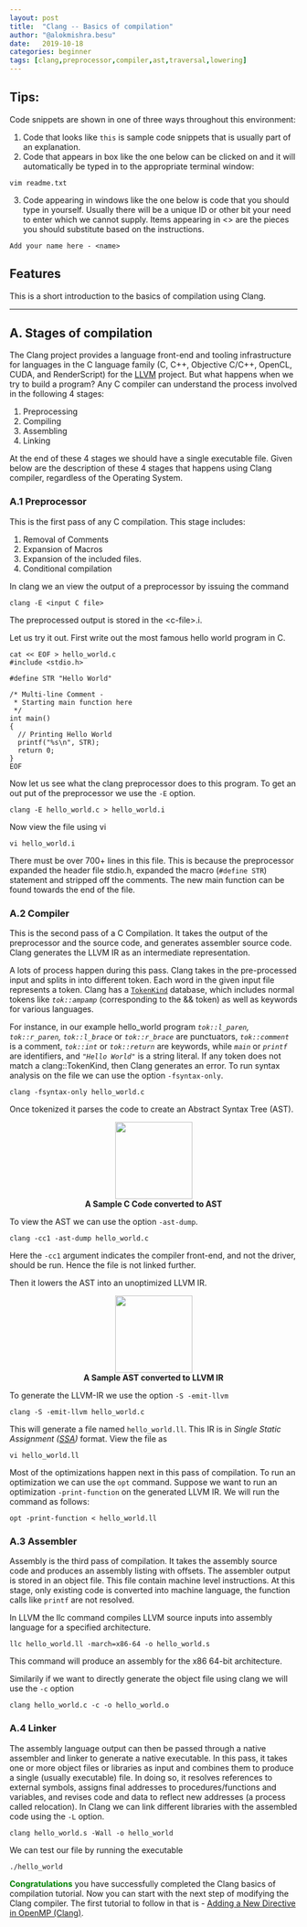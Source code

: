 ```yaml
---
layout: post
title:  "Clang -- Basics of compilation"
author: "@alokmishra.besu"
date:   2019-10-18
categories: beginner
tags: [clang,preprocessor,compiler,ast,traversal,lowering]
---
```


## **Tips:**

Code snippets are shown in one of three ways throughout this environment:

1. Code that looks like `this` is sample code snippets that is usually part of an explanation.
2. Code that appears in box like the one below can be clicked on and it will automatically be typed in to the appropriate terminal window:
```.term1
vim readme.txt
```

3. Code appearing in windows like the one below is code that you should type in yourself. Usually there will be a unique ID or other bit your need to enter which we cannot supply. Items appearing in <> are the pieces you should substitute based on the instructions.
```
Add your name here - <name>
```

## **Features**
This is a short introduction to the basics of compilation using Clang.

---

## **A. Stages of compilation**
The Clang project provides a language front-end and tooling infrastructure for languages in the C language family (C, C++, Objective C/C++, OpenCL, CUDA, and RenderScript) for the [LLVM](http://www.llvm.org) project. 
But what happens when we try to build a program? Any C compiler can understand the process involved in the following 4 stages:
1. Preprocessing
2. Compiling
3. Assembling
4. Linking

At the end of these 4 stages we should have a single executable file. Given below are the description of these 4 stages that happens using Clang compiler, regardless of the Operating System.

### **A.1 Preprocessor**
This is the first pass of any C compilation. This stage includes:
1. Removal of Comments
2. Expansion of Macros
3. Expansion of the included files.
4. Conditional compilation

In clang we an view the output of a preprocessor by issuing the command
```
clang -E <input C file>
```
The preprocessed output is stored in the &lt;c-file>.i.

Let us try it out.
First write out the most famous hello world program in C.
```.term1
cat << EOF > hello_world.c
#include <stdio.h>

#define STR "Hello World"

/* Multi-line Comment - 
 * Starting main function here
 */
int main()
{
  // Printing Hello World
  printf("%s\n", STR);
  return 0;
}
EOF
```

Now let us see what the clang preprocessor does to this program. 
To get an out put of the preprocessor we use the `-E` option.
```.term1
clang -E hello_world.c > hello_world.i
```

Now view the file using vi
```.term1
vi hello_world.i
```

There must be over 700+ lines in this file. 
This is because the preprocessor expanded the header file stdio.h, expanded the macro (`#define STR`) statement and stripped off the comments. 
The new main function can be found towards the end of the file.

### **A.2 Compiler**
This is the second pass of a C Compilation. 
It takes the output of the preprocessor and the source code, and generates assembler source code.
Clang generates the LLVM IR as an intermediate representation. 

A lots of process happen during this pass.
Clang takes in the pre-processed input and splits in into different token.
Each word in the given input file represents a token.
Clang has a [`TokenKind`](https://clang.llvm.org/doxygen/TokenKinds_8h.html) database, which includes normal tokens like *`tok::ampamp`* (corresponding to the && token) as well as keywords for various languages.

For instance, in our example hello_world program *`tok::l_paren`, `tok::r_paren`, `tok::l_brace`* or *`tok::r_brace`* are punctuators, *`tok::comment`* is a comment, *`tok::int`* or *`tok::return`* are keywords, while *`main`* or *`printf`* are identifiers, and *`"Hello World"`* is a string literal.
If any token does not match a clang::TokenKind, then Clang generates an error.
To run syntax analysis on the file we can use the option `-fsyntax-only`.
```.term1
clang -fsyntax-only hello_world.c
```

Once tokenized it parses the code to create an Abstract Syntax Tree (AST).
<p style="text-align: center;">
<img src="/images/code-to-ast.png" height="135"/> 
<br>
<b>A Sample C Code converted to AST</b>
</p>

To view the AST we can use the option `-ast-dump`.
```.term1
clang -cc1 -ast-dump hello_world.c
```
Here the `-cc1` argument indicates the compiler front-end, and not the driver, should be run. Hence the file is not linked further.

Then it lowers the AST into an unoptimized LLVM IR.
<p style="text-align: center;">
<img src="/images/ast-to-llvmir.png" height="135"/> 
<br>
<b>A Sample AST converted to LLVM IR</b>
</p>

To generate the LLVM-IR we use the option `-S -emit-llvm`
```.term1
clang -S -emit-llvm hello_world.c
```

This will generate a file named `hello_world.ll`. 
This IR is in *Single Static Assignment ([SSA](https://wiki.aalto.fi/display/t1065450/LLVM+SSA))* format.
View the file as
```.term1
vi hello_world.ll
```

Most of the optimizations happen next in this pass of compilation.
To run an optimization we can use the `opt` command.
Suppose we want to run an optimization `-print-function` on the generated LLVM IR. We will run the command as follows:
```.term1
opt -print-function < hello_world.ll
```

### **A.3 Assembler**
Assembly is the third pass of compilation. 
It takes the assembly source code and produces an assembly listing with offsets. 
The assembler output is stored in an object file.
This file contain machine level instructions. 
At this stage, only existing code is converted into machine language, the function calls like `printf` are not resolved.

In LLVM the llc command compiles LLVM source inputs into assembly language for a specified architecture.
```.term1
llc hello_world.ll -march=x86-64 -o hello_world.s
```
This command will produce an assembly for the x86 64-bit architecture.

Similarily if we want to directly generate the object file using clang we will use the `-c` option
```.term1
clang hello_world.c -c -o hello_world.o
```

### **A.4 Linker**
The assembly language output can then be passed through a native assembler and linker to generate a native executable.
In this pass, it takes one or more object files or libraries as input and combines them to produce a single (usually executable) file. 
In doing so, it resolves references to external symbols, assigns final addresses to procedures/functions and variables, and revises code and data to reflect new addresses (a process called relocation).
In Clang we can link different libraries with the assembled code using the `-L` option.

```.term1
clang hello_world.s -Wall -o hello_world
```

We can test our file by running the executable
```.term1
./hello_world
```

<span style="color:green">**Congratulations**</span> you have successfully completed the Clang basics of compilation tutorial. 
Now you can start with the next step of modifying the Clang compiler.
The first tutorial to follow in that is - [Adding a New Directive in OpenMP (Clang)](http://www.freecompilercamp.org/new-directive-llvm).
